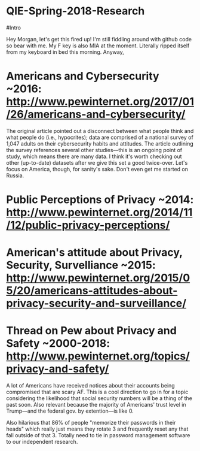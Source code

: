 # QIE-Spring-2018-Research
#Intro

Hey Morgan, let's get this fired up! I'm still fiddling around with github code so bear with me. My F key is also MIA at the moment. Literally ripped itself from my keyboard in bed this morning. Anyway,

# Americans and Cybersecurity ~2016: http://www.pewinternet.org/2017/01/26/americans-and-cybersecurity/ 

The original article pointed out a disconnect between what people think and what people do (i.e., hypocrites); data are comprised of a national survey of 1,047 adults on their cybersecurity habits and attitudes. The article outlining the survey references several other studies––this is an ongoing point of study, which means there are many data. I think it's worth checking out other (up-to-date) datasets after we give this set a good twice-over. Let's focus on America, though, for sanity's sake. Don't even get me started on Russia.

# Public Perceptions of Privacy ~2014: http://www.pewinternet.org/2014/11/12/public-privacy-perceptions/
# American's attitude about Privacy, Security, Survelliance ~2015: http://www.pewinternet.org/2015/05/20/americans-attitudes-about-privacy-security-and-surveillance/
# Thread on Pew about Privacy and Safety ~2000-2018: http://www.pewinternet.org/topics/privacy-and-safety/

A lot of Americans have received notices about their accounts being compromised that are scary AF. This is a cool direction to go in for a topic considering the likelihood that social security numbers will be a thing of the past soon. Also relevant because the majority of Americans' trust level in Trump––and the federal gov. by extention––is like 0.  

Also hilarious that 86% of people "memorize their passwords in their heads" which really just means they rotate 3 and frequently reset any that fall outside of that 3. Totally need to tie in password management software to our independent research. 
